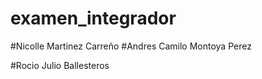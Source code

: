 # examen_integrador
#Nicolle Martinez Carreño
#Andres Camilo Montoya Perez

#Rocio Julio Ballesteros
